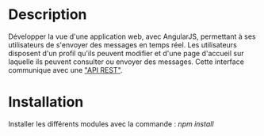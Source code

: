 Description
===========
Développer la vue d'une application web, avec AngularJS,  permettant à ses utilisateurs de s'envoyer des messages en temps réel. Les utilisateurs disposent d'un profil qu'ils peuvent modifier et d'une page d'accueil sur laquelle ils peuvent consulter ou envoyer des messages. Cette interface communique avec une ["API REST"](https://github.com/benjamin-BEFOLE/myMessenger_serverNodeJS).


Installation
=================
Installer les différents modules avec la commande :	*npm install* 


